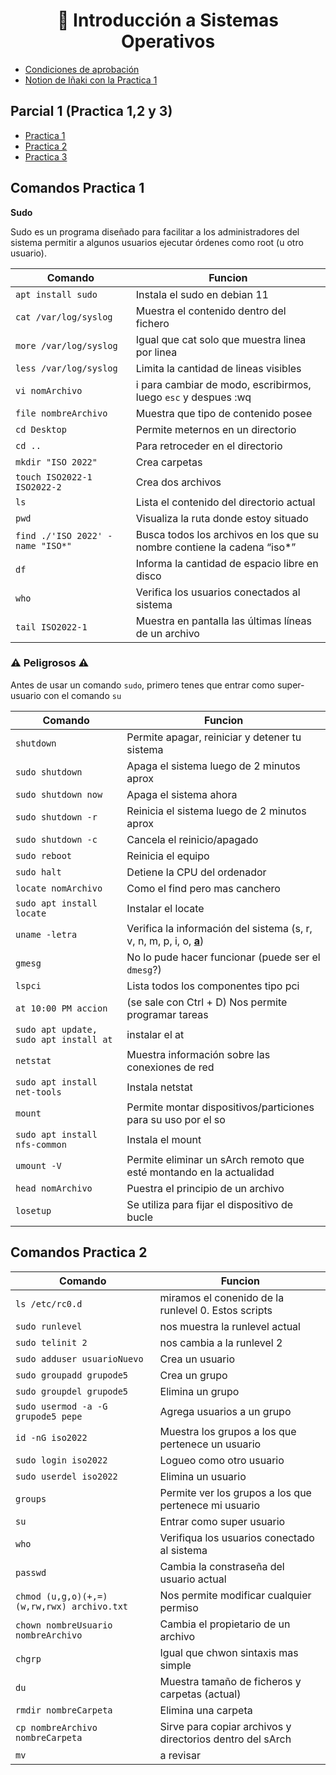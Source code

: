 
<h1 align="center"> 🐧 Introducción a Sistemas Operativos</h1>

- [Condiciones de aprobación](/Documentos/condiciones.md)
- [Notion de Iñaki con la Practica 1](https://nova-calcium-fbd.notion.site/Introducci-n-a-Sistemas-Operativos-78eceb443ac04f919bdf3394bbe22d27)

## Parcial 1 (Practica 1,2 y 3)

- [Practica 1](/Documentos/Practica1.md)
- [Practica 2](/Documentos/Practica2.md)
- [Practica 3](/Documentos/Practica3.md)

## Comandos Practica 1 

**Sudo**

Sudo es un programa diseñado para facilitar a los administradores del sistema permitir a algunos usuarios ejecutar órdenes como root (u otro usuario).

| Comando  | Funcion |
| ------------- | ------------- |
| `apt install sudo`  | Instala el sudo en debian 11  |
| `cat /var/log/syslog`  | Muestra el contenido dentro del fichero  |
| `more /var/log/syslog`  | Igual que cat solo que muestra linea por linea   |
| `less /var/log/syslog`  | Limita la cantidad de lineas visibles  |
| `vi nomArchivo`  | i para cambiar de modo, escribirmos, luego `esc` y despues :wq  |
| `file nombreArchivo`  | Muestra que tipo de contenido posee  |
| `cd Desktop`  | Permite meternos en un directorio  |
| `cd ..`  |  Para retroceder en el directorio  |
| `mkdir "ISO 2022"`  | Crea carpetas  |
| `touch ISO2022-1 ISO2022-2`  | Crea dos archivos  |
| `ls`  | Lista el contenido del directorio actual  |
| `pwd`  | Visualiza la ruta donde estoy situado  |
| `find ./'ISO 2022' -name "ISO*"`  | Busca todos los archivos en los que su nombre contiene la cadena “iso*”   |
| `df`  | Informa la cantidad de espacio libre en disco  |
| `who`  | Verifica los usuarios conectados al sistema  |
| `tail ISO2022-1`  | Muestra en pantalla las últimas líneas de un archivo  |


### ⚠️ Peligrosos ⚠️ 
Antes de usar un comando `sudo`, primero tenes que entrar como super-usuario con el comando `su`

| Comando  | Funcion |
| ------------- | ------------- |
| `shutdown`  | Permite apagar, reiniciar y detener tu sistema  |
| `sudo shutdown`  | Apaga el sistema luego de 2 minutos aprox  |
| `sudo shutdown now`  | Apaga el sistema ahora  |
| `sudo shutdown -r`  | Reinicia el sistema luego de 2 minutos aprox  |
| `sudo shutdown -c`  | Cancela el reinicio/apagado  |
| `sudo reboot`  | Reinicia el equipo  |
| `sudo halt`  | Detiene la CPU del ordenador  |
| `locate nomArchivo`  | Como el find pero mas canchero |
| `sudo apt install locate` | Instalar el locate |
| `uname -letra`  | Verifica la información del sistema (s, r, v, n, m, p, i, o, **[a]()**)  |
| `gmesg`  | No lo pude hacer funcionar (puede ser el `dmesg`?)  |
| `lspci`  | Lista todos los componentes tipo pci    |
| `at 10:00 PM accion`  | (se sale con Ctrl + D) Nos permite programar tareas|
| `sudo apt update, sudo apt install at` | instalar el at |
| `netstat`  | Muestra información sobre las conexiones de red|
| `sudo apt install net-tools` | Instala netstat |
| `mount`  | Permite montar dispositivos/particiones para su uso por el so|
| `sudo apt install nfs-common` | Instala el mount |
| `umount -V`  | Permite eliminar un sArch remoto que esté montando en la actualidad|
| `head nomArchivo`  | Puestra el principio de un archivo |
| `losetup`  | Se utiliza para fijar el dispositivo de bucle   |

## Comandos Practica 2

| Comando  | Funcion |
| ------------- | ------------- |
| `ls /etc/rc0.d` | miramos el conenido de la runlevel 0. Estos scripts |
| `sudo runlevel` | nos muestra la runlevel actual |
| `sudo telinit 2` | nos cambia a la runlevel 2 |
| `sudo adduser usuarioNuevo` | Crea un usuario |
| `sudo groupadd grupode5` | Crea un grupo |
| `sudo groupdel grupode5` | Elimina un grupo |
| `sudo usermod -a -G grupode5 pepe` | Agrega usuarios a un grupo |
| `id -nG iso2022` | Muestra los grupos a los que pertenece un usuario |
| `sudo login iso2022` | Logueo como otro usuario |
| `sudo userdel iso2022` | Elimina un usuario |
| `groups`  | Permite ver los grupos a los que pertenece mi usuario  |
| `su`  | Entrar como super usuario  |
| `who`  | Verifiqua los usuarios conectado al sistema  |
| `passwd`  | Cambia la constraseña del usuario actual  |
| `chmod (u,g,o)(+,=)(w,rw,rwx) archivo.txt` | Nos permite modificar cualquier permiso |
| `chown nombreUsuario nombreArchivo` | Cambia el propietario de un archivo |
| `chgrp` | Igual que chwon sintaxis mas simple |
| `du` | Muestra tamaño de ficheros y carpetas (actual) |
| `rmdir nombreCarpeta` | Elimina una carpeta |
| `cp nombreArchivo nombreCarpeta` | Sirve para copiar archivos y directorios dentro del sArch |
| `mv` | a revisar |

